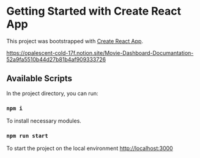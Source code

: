 # Getting Started with Create React App

This project was bootstrapped with [Create React App](https://github.com/facebook/create-react-app).

https://opalescent-cold-17f.notion.site/Movie-Dashboard-Documantation-52a9fa5510b44d27b81b4af909333726

## Available Scripts

In the project directory, you can run:

### `npm i`
To install necessary modules.

### `npm run start`
To start the project on the local environment [http://localhost:3000](http://localhost:3000)
